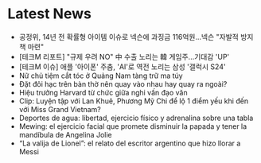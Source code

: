 # Latest News
-  공정위, 14년 전 확률형 아이템 이슈로 넥슨에 과징금 116억원...넥슨 "자발적 방지책 마련"
-  [테크M 리포트] "규제 우려 NO" 中 수출 노리는 韓 게임주...기대감 'UP'
-  [테크M 이슈] 애플 '아이폰' 주춤, 'AI'로 역전 노리는 삼성 '갤럭시 S24'
-  Nữ chủ tiệm cắt tóc ở Quảng Nam tàng trữ ma túy
-  Đặt đôi hạc trên bàn thờ nên quay vào nhau hay quay ra ngoài?
-  Hiệu trưởng Harvard từ chức giữa nghi vấn đạo văn
-  Clip: Luyện tập với Lan Khuê, Phương Mỹ Chi để lộ 1 điểm yếu khi đến với Miss Grand Vietnam?
-  Deportes de agua: libertad, ejercicio físico y adrenalina sobre una tabla
-  Mewing: el ejercicio facial que promete disminuir la papada y tener la mandíbula de Angelina Jolie
-  “La valija de Lionel”: el relato del escritor argentino que hizo llorar a Messi
